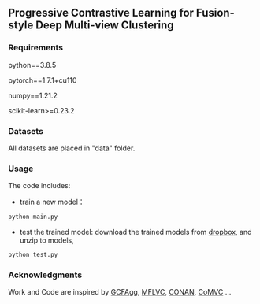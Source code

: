 ## Progressive Contrastive Learning for Fusion-style Deep Multi-view Clustering
 
<!-- ### Authors -->
<!-- Minyang Liu, Zuyuan Yang, Zhenni Li, Shengli Xie -->

<!-- This repo contains the code and data of our CVPR'2024 paper [Progressive Contrastive Learning for Fusion-style Deep Multi-view Clustering](https://openaccess.thecvf.com/content/CVPR2023/papers/Yan_GCFAgg_Global_and_Cross-View_Feature_Aggregation_for_Multi-View_Clustering_CVPR_2023_paper.pdf). -->


<!-- ## 1. Framework

<img src="fig/framework.png"  width="897" height="317" />

 The framework of PCL-FDMC. We first employ the autoencoders with MSE reconstruction loss to learn low-level view-specific embeddings $\mathbf{Z}^v$ from raw multi-view data. We then concatenate the embeddings from individual views and perform locally consistent aggregation on concatenated representation $\mathbf{Z}$ to obtain the fusion representation $\hat{\mathbf{Z}}$. Low-level embeddings $\mathbf{Z}^v$ and the fusion representation $\hat{\mathbf{Z}}$ are further mapped into the high-level  space to get $\mathbf{H}^v$ and enhanced fusion representation $\hat{\mathbf{H}}$. MSE denotes Mean Square Error loss; TEL denotes Transformer Encoder Layer; MLP denotes Multi-Layer Perception; NMCL denotes Neighbor-Masked Contrastive Loss. -->

### Requirements

python==3.8.5

pytorch==1.7.1+cu110

numpy==1.21.2

scikit-learn>=0.23.2

### Datasets

All datasets are placed in "data" folder. 

### Usage

The code includes:

- train a new model：

```bash
python main.py
```

- test the trained model:
download the trained models from [dropbox](https://www.dropbox.com/scl/fi/dn69vhun6rnfu9xieto2e/models.zip?rlkey=t7lxliqobh145i43n4jpnkd5k&dl=0), and unzip to models, 
```bash
python test.py
```


### Acknowledgments

Work and Code are inspired by [GCFAgg](https://github.com/Galaxy922/GCFAggMVC), [MFLVC](https://github.com/SubmissionsIn/MFLVC), [CONAN](https://github.com/Guanzhou-Ke/conan), [CoMVC](https://github.com/DanielTrosten/mvc) ... 

<!-- ### Citation

If you find our work useful in your research, please consider citing:

```latex
@InProceedings{Yan_2023_CVPR,
    author    = {Yan, Weiqing and Zhang, Yuanyang and Lv, Chenlei and Tang, Chang and Yue, Guanghui and Liao, Liang and Lin, Weisi},
    title     = {GCFAgg: Global and Cross-View Feature Aggregation for Multi-View Clustering},
    booktitle = {Proceedings of the IEEE/CVF Conference on Computer Vision and Pattern Recognition (CVPR)},
    month     = {June},
    year      = {2023},
    pages     = {19863-19872}
}
``` -->

<!-- If you have any problems, contact me via myliu2048@gmail.com. -->


